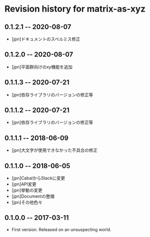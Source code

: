 # Revision history for matrix-as-xyz

## 0.1.2.1  -- 2020-08-07

* [jpn]ドキュメントのスペルミス修正

## 0.1.2.0  -- 2020-08-07

* [jpn]平面群向けのxy機能を追加

## 0.1.1.3  -- 2020-07-21

* [jpn]依存ライブラリのバージョンの修正等

## 0.1.1.2  -- 2020-07-21

* [jpn]依存ライブラリのバージョンの修正等

## 0.1.1.1  -- 2018-06-09

* [jpn]大文字が使用できなかった不具合の修正

## 0.1.1.0  -- 2018-06-05

* [jpn]CabalからStackに変更
* [jpn]API変更
* [jpn]挙動の変更
* [jpn]Documentの整備
* [jpn]その他色々

## 0.1.0.0  -- 2017-03-11

* First version. Released on an unsuspecting world.
